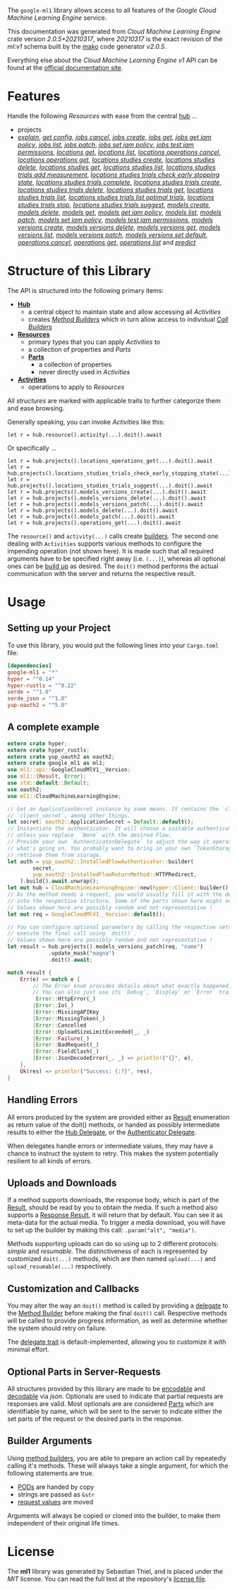 <!---
DO NOT EDIT !
This file was generated automatically from 'src/mako/api/README.md.mako'
DO NOT EDIT !
-->
The `google-ml1` library allows access to all features of the *Google Cloud Machine Learning Engine* service.

This documentation was generated from *Cloud Machine Learning Engine* crate version *2.0.5+20210317*, where *20210317* is the exact revision of the *ml:v1* schema built by the [mako](http://www.makotemplates.org/) code generator *v2.0.5*.

Everything else about the *Cloud Machine Learning Engine* *v1* API can be found at the
[official documentation site](https://cloud.google.com/ml/).
# Features

Handle the following *Resources* with ease from the central [hub](https://docs.rs/google-ml1/2.0.5+20210317/google_ml1/CloudMachineLearningEngine) ... 

* projects
 * [*explain*](https://docs.rs/google-ml1/2.0.5+20210317/google_ml1/api::ProjectExplainCall), [*get config*](https://docs.rs/google-ml1/2.0.5+20210317/google_ml1/api::ProjectGetConfigCall), [*jobs cancel*](https://docs.rs/google-ml1/2.0.5+20210317/google_ml1/api::ProjectJobCancelCall), [*jobs create*](https://docs.rs/google-ml1/2.0.5+20210317/google_ml1/api::ProjectJobCreateCall), [*jobs get*](https://docs.rs/google-ml1/2.0.5+20210317/google_ml1/api::ProjectJobGetCall), [*jobs get iam policy*](https://docs.rs/google-ml1/2.0.5+20210317/google_ml1/api::ProjectJobGetIamPolicyCall), [*jobs list*](https://docs.rs/google-ml1/2.0.5+20210317/google_ml1/api::ProjectJobListCall), [*jobs patch*](https://docs.rs/google-ml1/2.0.5+20210317/google_ml1/api::ProjectJobPatchCall), [*jobs set iam policy*](https://docs.rs/google-ml1/2.0.5+20210317/google_ml1/api::ProjectJobSetIamPolicyCall), [*jobs test iam permissions*](https://docs.rs/google-ml1/2.0.5+20210317/google_ml1/api::ProjectJobTestIamPermissionCall), [*locations get*](https://docs.rs/google-ml1/2.0.5+20210317/google_ml1/api::ProjectLocationGetCall), [*locations list*](https://docs.rs/google-ml1/2.0.5+20210317/google_ml1/api::ProjectLocationListCall), [*locations operations cancel*](https://docs.rs/google-ml1/2.0.5+20210317/google_ml1/api::ProjectLocationOperationCancelCall), [*locations operations get*](https://docs.rs/google-ml1/2.0.5+20210317/google_ml1/api::ProjectLocationOperationGetCall), [*locations studies create*](https://docs.rs/google-ml1/2.0.5+20210317/google_ml1/api::ProjectLocationStudyCreateCall), [*locations studies delete*](https://docs.rs/google-ml1/2.0.5+20210317/google_ml1/api::ProjectLocationStudyDeleteCall), [*locations studies get*](https://docs.rs/google-ml1/2.0.5+20210317/google_ml1/api::ProjectLocationStudyGetCall), [*locations studies list*](https://docs.rs/google-ml1/2.0.5+20210317/google_ml1/api::ProjectLocationStudyListCall), [*locations studies trials add measurement*](https://docs.rs/google-ml1/2.0.5+20210317/google_ml1/api::ProjectLocationStudyTrialAddMeasurementCall), [*locations studies trials check early stopping state*](https://docs.rs/google-ml1/2.0.5+20210317/google_ml1/api::ProjectLocationStudyTrialCheckEarlyStoppingStateCall), [*locations studies trials complete*](https://docs.rs/google-ml1/2.0.5+20210317/google_ml1/api::ProjectLocationStudyTrialCompleteCall), [*locations studies trials create*](https://docs.rs/google-ml1/2.0.5+20210317/google_ml1/api::ProjectLocationStudyTrialCreateCall), [*locations studies trials delete*](https://docs.rs/google-ml1/2.0.5+20210317/google_ml1/api::ProjectLocationStudyTrialDeleteCall), [*locations studies trials get*](https://docs.rs/google-ml1/2.0.5+20210317/google_ml1/api::ProjectLocationStudyTrialGetCall), [*locations studies trials list*](https://docs.rs/google-ml1/2.0.5+20210317/google_ml1/api::ProjectLocationStudyTrialListCall), [*locations studies trials list optimal trials*](https://docs.rs/google-ml1/2.0.5+20210317/google_ml1/api::ProjectLocationStudyTrialListOptimalTrialCall), [*locations studies trials stop*](https://docs.rs/google-ml1/2.0.5+20210317/google_ml1/api::ProjectLocationStudyTrialStopCall), [*locations studies trials suggest*](https://docs.rs/google-ml1/2.0.5+20210317/google_ml1/api::ProjectLocationStudyTrialSuggestCall), [*models create*](https://docs.rs/google-ml1/2.0.5+20210317/google_ml1/api::ProjectModelCreateCall), [*models delete*](https://docs.rs/google-ml1/2.0.5+20210317/google_ml1/api::ProjectModelDeleteCall), [*models get*](https://docs.rs/google-ml1/2.0.5+20210317/google_ml1/api::ProjectModelGetCall), [*models get iam policy*](https://docs.rs/google-ml1/2.0.5+20210317/google_ml1/api::ProjectModelGetIamPolicyCall), [*models list*](https://docs.rs/google-ml1/2.0.5+20210317/google_ml1/api::ProjectModelListCall), [*models patch*](https://docs.rs/google-ml1/2.0.5+20210317/google_ml1/api::ProjectModelPatchCall), [*models set iam policy*](https://docs.rs/google-ml1/2.0.5+20210317/google_ml1/api::ProjectModelSetIamPolicyCall), [*models test iam permissions*](https://docs.rs/google-ml1/2.0.5+20210317/google_ml1/api::ProjectModelTestIamPermissionCall), [*models versions create*](https://docs.rs/google-ml1/2.0.5+20210317/google_ml1/api::ProjectModelVersionCreateCall), [*models versions delete*](https://docs.rs/google-ml1/2.0.5+20210317/google_ml1/api::ProjectModelVersionDeleteCall), [*models versions get*](https://docs.rs/google-ml1/2.0.5+20210317/google_ml1/api::ProjectModelVersionGetCall), [*models versions list*](https://docs.rs/google-ml1/2.0.5+20210317/google_ml1/api::ProjectModelVersionListCall), [*models versions patch*](https://docs.rs/google-ml1/2.0.5+20210317/google_ml1/api::ProjectModelVersionPatchCall), [*models versions set default*](https://docs.rs/google-ml1/2.0.5+20210317/google_ml1/api::ProjectModelVersionSetDefaultCall), [*operations cancel*](https://docs.rs/google-ml1/2.0.5+20210317/google_ml1/api::ProjectOperationCancelCall), [*operations get*](https://docs.rs/google-ml1/2.0.5+20210317/google_ml1/api::ProjectOperationGetCall), [*operations list*](https://docs.rs/google-ml1/2.0.5+20210317/google_ml1/api::ProjectOperationListCall) and [*predict*](https://docs.rs/google-ml1/2.0.5+20210317/google_ml1/api::ProjectPredictCall)




# Structure of this Library

The API is structured into the following primary items:

* **[Hub](https://docs.rs/google-ml1/2.0.5+20210317/google_ml1/CloudMachineLearningEngine)**
    * a central object to maintain state and allow accessing all *Activities*
    * creates [*Method Builders*](https://docs.rs/google-ml1/2.0.5+20210317/google_ml1/client::MethodsBuilder) which in turn
      allow access to individual [*Call Builders*](https://docs.rs/google-ml1/2.0.5+20210317/google_ml1/client::CallBuilder)
* **[Resources](https://docs.rs/google-ml1/2.0.5+20210317/google_ml1/client::Resource)**
    * primary types that you can apply *Activities* to
    * a collection of properties and *Parts*
    * **[Parts](https://docs.rs/google-ml1/2.0.5+20210317/google_ml1/client::Part)**
        * a collection of properties
        * never directly used in *Activities*
* **[Activities](https://docs.rs/google-ml1/2.0.5+20210317/google_ml1/client::CallBuilder)**
    * operations to apply to *Resources*

All *structures* are marked with applicable traits to further categorize them and ease browsing.

Generally speaking, you can invoke *Activities* like this:

```Rust,ignore
let r = hub.resource().activity(...).doit().await
```

Or specifically ...

```ignore
let r = hub.projects().locations_operations_get(...).doit().await
let r = hub.projects().locations_studies_trials_check_early_stopping_state(...).doit().await
let r = hub.projects().locations_studies_trials_suggest(...).doit().await
let r = hub.projects().models_versions_create(...).doit().await
let r = hub.projects().models_versions_delete(...).doit().await
let r = hub.projects().models_versions_patch(...).doit().await
let r = hub.projects().models_delete(...).doit().await
let r = hub.projects().models_patch(...).doit().await
let r = hub.projects().operations_get(...).doit().await
```

The `resource()` and `activity(...)` calls create [builders][builder-pattern]. The second one dealing with `Activities` 
supports various methods to configure the impending operation (not shown here). It is made such that all required arguments have to be 
specified right away (i.e. `(...)`), whereas all optional ones can be [build up][builder-pattern] as desired.
The `doit()` method performs the actual communication with the server and returns the respective result.

# Usage

## Setting up your Project

To use this library, you would put the following lines into your `Cargo.toml` file:

```toml
[dependencies]
google-ml1 = "*"
hyper = "^0.14"
hyper-rustls = "^0.22"
serde = "^1.0"
serde_json = "^1.0"
yup-oauth2 = "^5.0"
```

## A complete example

```Rust
extern crate hyper;
extern crate hyper_rustls;
extern crate yup_oauth2 as oauth2;
extern crate google_ml1 as ml1;
use ml1::api::GoogleCloudMlV1__Version;
use ml1::{Result, Error};
use std::default::Default;
use oauth2;
use ml1::CloudMachineLearningEngine;

// Get an ApplicationSecret instance by some means. It contains the `client_id` and 
// `client_secret`, among other things.
let secret: oauth2::ApplicationSecret = Default::default();
// Instantiate the authenticator. It will choose a suitable authentication flow for you, 
// unless you replace  `None` with the desired Flow.
// Provide your own `AuthenticatorDelegate` to adjust the way it operates and get feedback about 
// what's going on. You probably want to bring in your own `TokenStorage` to persist tokens and
// retrieve them from storage.
let auth = yup_oauth2::InstalledFlowAuthenticator::builder(
        secret,
        yup_oauth2::InstalledFlowReturnMethod::HTTPRedirect,
    ).build().await.unwrap();
let mut hub = CloudMachineLearningEngine::new(hyper::Client::builder().build(hyper_rustls::HttpsConnector::with_native_roots()), auth);
// As the method needs a request, you would usually fill it with the desired information
// into the respective structure. Some of the parts shown here might not be applicable !
// Values shown here are possibly random and not representative !
let mut req = GoogleCloudMlV1__Version::default();

// You can configure optional parameters by calling the respective setters at will, and
// execute the final call using `doit()`.
// Values shown here are possibly random and not representative !
let result = hub.projects().models_versions_patch(req, "name")
             .update_mask("magna")
             .doit().await;

match result {
    Err(e) => match e {
        // The Error enum provides details about what exactly happened.
        // You can also just use its `Debug`, `Display` or `Error` traits
         Error::HttpError(_)
        |Error::Io(_)
        |Error::MissingAPIKey
        |Error::MissingToken(_)
        |Error::Cancelled
        |Error::UploadSizeLimitExceeded(_, _)
        |Error::Failure(_)
        |Error::BadRequest(_)
        |Error::FieldClash(_)
        |Error::JsonDecodeError(_, _) => println!("{}", e),
    },
    Ok(res) => println!("Success: {:?}", res),
}

```
## Handling Errors

All errors produced by the system are provided either as [Result](https://docs.rs/google-ml1/2.0.5+20210317/google_ml1/client::Result) enumeration as return value of
the doit() methods, or handed as possibly intermediate results to either the 
[Hub Delegate](https://docs.rs/google-ml1/2.0.5+20210317/google_ml1/client::Delegate), or the [Authenticator Delegate](https://docs.rs/yup-oauth2/*/yup_oauth2/trait.AuthenticatorDelegate.html).

When delegates handle errors or intermediate values, they may have a chance to instruct the system to retry. This 
makes the system potentially resilient to all kinds of errors.

## Uploads and Downloads
If a method supports downloads, the response body, which is part of the [Result](https://docs.rs/google-ml1/2.0.5+20210317/google_ml1/client::Result), should be
read by you to obtain the media.
If such a method also supports a [Response Result](https://docs.rs/google-ml1/2.0.5+20210317/google_ml1/client::ResponseResult), it will return that by default.
You can see it as meta-data for the actual media. To trigger a media download, you will have to set up the builder by making
this call: `.param("alt", "media")`.

Methods supporting uploads can do so using up to 2 different protocols: 
*simple* and *resumable*. The distinctiveness of each is represented by customized 
`doit(...)` methods, which are then named `upload(...)` and `upload_resumable(...)` respectively.

## Customization and Callbacks

You may alter the way an `doit()` method is called by providing a [delegate](https://docs.rs/google-ml1/2.0.5+20210317/google_ml1/client::Delegate) to the 
[Method Builder](https://docs.rs/google-ml1/2.0.5+20210317/google_ml1/client::CallBuilder) before making the final `doit()` call. 
Respective methods will be called to provide progress information, as well as determine whether the system should 
retry on failure.

The [delegate trait](https://docs.rs/google-ml1/2.0.5+20210317/google_ml1/client::Delegate) is default-implemented, allowing you to customize it with minimal effort.

## Optional Parts in Server-Requests

All structures provided by this library are made to be [encodable](https://docs.rs/google-ml1/2.0.5+20210317/google_ml1/client::RequestValue) and 
[decodable](https://docs.rs/google-ml1/2.0.5+20210317/google_ml1/client::ResponseResult) via *json*. Optionals are used to indicate that partial requests are responses 
are valid.
Most optionals are are considered [Parts](https://docs.rs/google-ml1/2.0.5+20210317/google_ml1/client::Part) which are identifiable by name, which will be sent to 
the server to indicate either the set parts of the request or the desired parts in the response.

## Builder Arguments

Using [method builders](https://docs.rs/google-ml1/2.0.5+20210317/google_ml1/client::CallBuilder), you are able to prepare an action call by repeatedly calling it's methods.
These will always take a single argument, for which the following statements are true.

* [PODs][wiki-pod] are handed by copy
* strings are passed as `&str`
* [request values](https://docs.rs/google-ml1/2.0.5+20210317/google_ml1/client::RequestValue) are moved

Arguments will always be copied or cloned into the builder, to make them independent of their original life times.

[wiki-pod]: http://en.wikipedia.org/wiki/Plain_old_data_structure
[builder-pattern]: http://en.wikipedia.org/wiki/Builder_pattern
[google-go-api]: https://github.com/google/google-api-go-client

# License
The **ml1** library was generated by Sebastian Thiel, and is placed 
under the *MIT* license.
You can read the full text at the repository's [license file][repo-license].

[repo-license]: https://github.com/Byron/google-apis-rsblob/main/LICENSE.md
